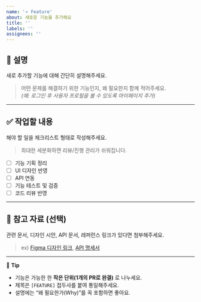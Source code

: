 ```yaml
---
name: '⭐️ Feature'
about: 새로운 기능을 추가해요
title: ''
labels: ''
assignees: ''
---
```


## 📖 설명

새로 추가할 기능에 대해 간단히 설명해주세요.

> 어떤 문제를 해결하기 위한 기능인지, 왜 필요한지 함께 적어주세요.  
> _(예: 로그인 후 사용자 프로필을 볼 수 있도록 마이페이지 추가)_

---

## ✅ 작업할 내용

해야 할 일을 체크리스트 형태로 작성해주세요.

> 최대한 세분화하면 리뷰/진행 관리가 쉬워집니다.

- [ ] 기능 기획 정리
- [ ] UI 디자인 반영
- [ ] API 연동
- [ ] 기능 테스트 및 검증
- [ ] 코드 리뷰 반영

---

## 📎 참고 자료 (선택)

관련 문서, 디자인 시안, API 문서, 레퍼런스 링크가 있다면 첨부해주세요.

> ex) [Figma 디자인 링크](https://www.figma.com/...), [API 명세서](https://docs.example.com)

---

🧩 **Tip**

- 기능은 가능한 한 **작은 단위(1개의 PR로 완결)** 로 나누세요.
- 제목은 `[FEATURE]` 접두사를 붙여 통일해주세요.
- 설명에는 “왜 필요한가(Why)”를 꼭 포함하면 좋아요.
